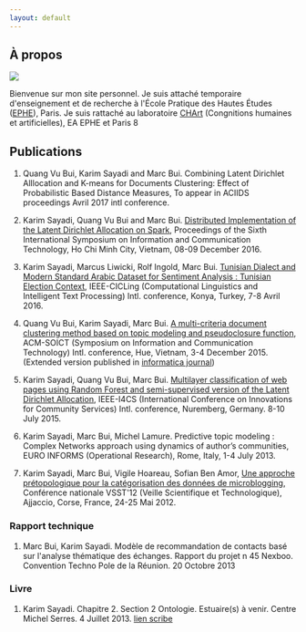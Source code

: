 ```yaml
---
layout: default
---
```


## À propos

<img class="profile-picture" src="sherlock.jpg">

Bienvenue sur mon site personnel. Je suis attaché temporaire d'enseignement et de recherche à l'École Pratique des Hautes Études ([EPHE](https://www.ephe.fr/)), Paris. Je suis rattaché au laboratoire [CHArt](http://www.cognition-usages.org/chart2/) (Congnitions humaines et artificielles), EA EPHE et Paris 8 

## Publications

1. Quang Vu Bui, Karim Sayadi and Marc Bui.  Combining Latent Dirichlet Alllocation and K-means for Documents Clustering: Effect of Probabilistic Based Distance Measures, To appear in ACIIDS proceedings Avril 2017 intl conference. 

2. Karim Sayadi, Quang Vu Bui and Marc Bui.  [Distributed Implementation of the Latent Dirichlet Allocation on Spark](research/soict16), Proceedings of the Sixth International Symposium on Information and Communication Technology, Ho Chi Minh City, Vietnam, 08-09 December 2016.

3. Karim Sayadi, Marcus Liwicki, Rolf Ingold, Marc Bui. [Tunisian Dialect and Modern Standard Arabic Dataset for Sentiment Analysis : Tunisian Election Context](research/acling16), IEEE-CICLing (Computational Linguistics and Intelligent Text Processing) Intl. conference, Konya, Turkey, 7-8 Avril 2016.

4. Quang Vu Bui, Karim Sayadi, Marc Bui. [A multi-criteria document clustering method based on topic modeling and pseudoclosure function](research/soict15), ACM-SOICT (Symposium on Information and Communication Technology) Intl. conference, Hue, Vietnam, 3-4 December 2015. (Extended version published in [informatica journal](http://www.informatica.si/index.php/informatica/article/view/1278))

5. Karim Sayadi, Quang Vu Bui, Marc Bui. [Multilayer classification of web pages using Random Forest and semi-supervised version of the Latent Dirichlet Allocation](research/i4cs15), IEEE-I4CS (International Conference on Innovations for Community Services) Intl. conference, Nuremberg, Germany. 8-10 July 2015.

6. Karim Sayadi, Marc Bui, Michel Lamure. Predictive topic modeling : Complex Networks approach using dynamics of author’s communities, EURO INFORMS (Operational Research), Rome, Italy, 1-4 July 2013. 

7. Karim Sayadi, Marc Bui, Vigile Hoareau, Sofian Ben Amor, [Une approche prétopologique pour la catégorisation des données de microblogging](research/vsst12), Conférence nationale VSST'12 (Veille Scientifique et Technologique), Ajjaccio, Corse, France, 24-25 Mai 2012.

### Rapport technique

1. Marc Bui, Karim Sayadi. Modèle de recommandation de contacts basé sur l'analyse thématique des échanges. Rapport du projet n 45 Nexboo. Convention Techno Pole de la Réunion. 20 Octobre 2013

### Livre

1. Karim Sayadi. Chapitre 2. Section 2 Ontologie. Estuaire(s) à venir. Centre Michel Serres. 4 Juillet 2013. [lien scribe](https://fr.scribd.com/doc/266228053/Estuaires-a-Venir)
